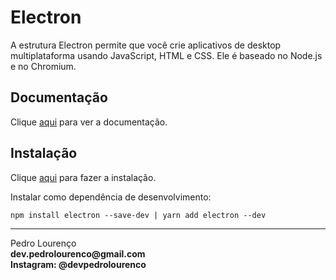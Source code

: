 # Electron

A estrutura Electron permite que você crie aplicativos de desktop multiplataforma usando JavaScript, HTML e CSS. Ele é baseado no Node.js e no Chromium.

## Documentação

Clique [aqui](https://github.com/electron/electron) para ver a documentação.

## Instalação

Clique [aqui](https://www.npmjs.com/package/electron) para fazer a instalação.

Instalar como dependência de desenvolvimento:

```
npm install electron --save-dev | yarn add electron --dev
```

<hr>
<stong>Pedro Lourenço</strong><br>
<Strong>dev.pedrolourenco@gmail.com</strong><br>
<Strong>Instagram: @devpedrolourenco</strong>